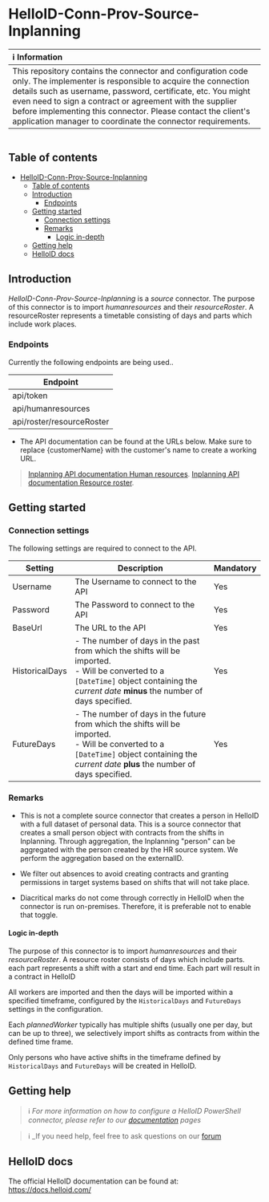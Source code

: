 
# HelloID-Conn-Prov-Source-Inplanning


| :information_source: Information                                                                                                                                                                                                                                                                                                                                                       |
| :------------------------------------------------------------------------------------------------------------------------------------------------------------------------------------------------------------------------------------------------------------------------------------------------------------------------------------------------------------------------------------- |
| This repository contains the connector and configuration code only. The implementer is responsible to acquire the connection details such as username, password, certificate, etc. You might even need to sign a contract or agreement with the supplier before implementing this connector. Please contact the client's application manager to coordinate the connector requirements. |

<p align="center">
  <img src="">
</p>

## Table of contents

- [HelloID-Conn-Prov-Source-Inplanning](#HelloID-Conn-Prov-Source-Inplanning)
  - [Table of contents](#table-of-contents)
  - [Introduction](#introduction)
    - [Endpoints](#endpoints)
  - [Getting started](#getting-started)
    - [Connection settings](#connection-settings)
    - [Remarks](#remarks)
      - [Logic in-depth](#logic-in-depth)
  - [Getting help](#getting-help)
  - [HelloID docs](#helloid-docs)

## Introduction

_HelloID-Conn-Prov-Source-Inplanning_ is a _source_ connector. The purpose of this connector is to import _humanresources_ and their _resourceRoster_. A resourceRoster represents a timetable consisting of days and parts which include work places.

### Endpoints

Currently the following endpoints are being used..

| Endpoint                     |
| ---------------------------- |
| api/token                    |
| api/humanresources           |
| api/roster/resourceRoster    |


- The API documentation can be found at the URLs below. Make sure to replace {customerName} with the customer's name to create a working URL.
>  [Inplanning API documentation Human resources](https://{customerName}.rooster.nl/InPlanningService/openapi/#/default/getHumanResources).
>  [Inplanning API documentation Resource roster](https://{customerName}.rooster.nl/InPlanningService/openapi/#/default/getResourceRoster).

## Getting started

### Connection settings

The following settings are required to connect to the API.

| Setting    | Description                                                                            | Mandatory |
| ---------- | -------------------------------------------------------------------------------------- | --------- |
| Username     | The Username to connect to the API                                                       | Yes       |
| Password     | The Password to connect to the API                                                       | Yes       |
| BaseUrl    | The URL to the API                                                                     | Yes       |
| HistoricalDays | - The number of days in the past from which the shifts will be imported.<br> - Will be converted to a `[DateTime]` object containing the _current date_ __minus__ the number of days specified. | Yes       |
| FutureDays | - The number of days in the future from which the shifts will be imported.<br> - Will be converted to a `[DateTime]` object containing the _current date_ __plus__ the number of days specified. | Yes       |

### Remarks

- This is not a complete source connector that creates a person in HelloID with a full dataset of personal data. This is a source connector that creates a small person object with contracts from the shifts in Inplanning. Through aggregation, the Inplanning "person" can be aggregated with the person created by the HR source system. We perform the aggregation based on the externalID.

- We filter out absences to avoid creating contracts and granting permissions in target systems based on shifts that will not take place.

- Diacritical marks do not come through correctly in HelloID when the connector is run on-premises. Therefore, it is preferable not to enable that toggle.
#### Logic in-depth

The purpose of this connector is to import _humanresources_ and their _resourceRoster_. A resource roster consists of days which include parts. each part represents a shift with a start and end time. Each part will result in a contract in HelloID

All workers are imported and then the days will be imported within a specified timeframe, configured by the `HistoricalDays` and `FutureDays` settings in the configuration.

Each _plannedWorker_ typically has multiple shifts (usually one per day, but can be up to three), we selectively import shifts as contracts from within the defined time frame.

Only persons who have active shifts in the timeframe defined by `HistoricalDays` and `FutureDays` will be created in HelloID.

## Getting help

> ℹ️ _For more information on how to configure a HelloID PowerShell connector, please refer to our [documentation](https://docs.helloid.com/hc/en-us/articles/360012557600-Configure-a-custom-PowerShell-source-system) pages_

> ℹ️ _If you need help, feel free to ask questions on our [forum](https://forum.helloid.com/forum/helloid-connectors/provisioning/5176-helloid-provisioning-source-inplanning)

## HelloID docs

The official HelloID documentation can be found at: https://docs.helloid.com/

